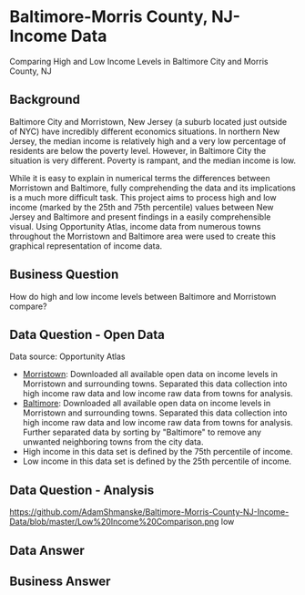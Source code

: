 # Baltimore-Morris County, NJ- Income Data
Comparing High and Low Income Levels in Baltimore City and Morris County, NJ

## Background
Baltimore City and Morristown, New Jersey (a suburb located just outside of NYC) have incredibly different economics situations.  In northern New Jersey, the median income is relatively high and a very low percentage of residents are below the poverty level.  However, in Baltimore City the situation is very different.  Poverty is rampant, and the median income is low.

While it is easy to explain in numerical terms the differences between Morristown and Baltimore, fully comprehending the data and its implications is a much more difficult task.  This project aims to process high and low income (marked by the 25th and 75th percentile) values between New Jersey and Baltimore and present findings in a easily comprehensible visual.  Using Opportunity Atlas, income data from numerous towns throughout the Morristown and Baltimore area were used to create this graphical representation of income data.

## Business Question 
How do high and low income levels between Baltimore and Morristown compare?

## Data Question - Open Data
Data source: Opportunity Atlas

- [Morristown](https://github.com/AdamShmanske/Baltimore-Morris-County-NJ-Income-Data/blob/master/Income%20Comparison%20Baltimore%20Data.xls): Downloaded all available open data on income levels in Morristown and surrounding towns.  Separated this data collection into high income raw data and low income raw data from towns for analysis.
- [Baltimore](https://github.com/AdamShmanske/Baltimore-Morris-County-NJ-Income-Data/blob/master/Income%20Comparison%20Baltimore%20Data.xls): Downloaded all available open data on income levels in Morristown and surrounding towns.  Separated this data collection into high income raw data and low income raw data from towns for analysis.  Further separated data by sorting by "Baltimore" to remove any unwanted neighboring towns from the city data.
- High income in this data set is defined by the 75th percentile of income.
- Low income in this data set is defined by the 25th percentile of income.

## Data Question - Analysis

https://github.com/AdamShmanske/Baltimore-Morris-County-NJ-Income-Data/blob/master/Low%20Income%20Comparison.png     low


## Data Answer

## Business Answer
